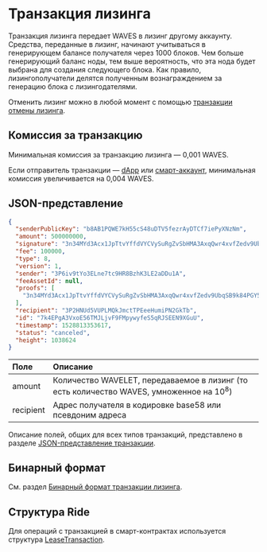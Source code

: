 # Транзакция лизинга

Транзакция лизинга передает WAVES в лизинг другому аккаунту. Средства, переданные в лизинг, начинают учитываться в генерирующем балансе получателя через 1000 блоков. Чем больше генерирующий баланс ноды, тем выше вероятность, что эта нода будет выбрана для создания следующего блока. Как правило, лизингополучатели делятся полученным вознаграждением за генерацию блока с лизингодателями.

Отменить лизинг можно в любой момент с помощью [транзакции отмены лизинга](/ru/blockchain/transaction-type/lease-cancel-transaction).

## Комиссия за транзакцию

Минимальная комиссия за транзакцию лизинга — 0,001 WAVES.

Если отправитель транзакции —  [dApp](/ru/blockchain/account/dapp) или [смарт-аккаунт](/ru/blockchain/account/smart-account), минимальная комиссия увеличивается на 0,004 WAVES.

## JSON-представление

```json
{
  "senderPublicKey": "b8AB1PQWE7kH55cS48uDTV5fezrAyDTCf7iePyXNzNm",
  "amount": 500000000,
  "signature": "3n34MYd3Acx1JpTtvYffdVYCVySuRgZvSbHMA3AxqQwr4xvfZedv9UbqSB9k84PGY5C8RSwGRjDnMGcYwQu2x7B5",
  "fee": 100000,
  "type": 8,
  "version": 1,
  "sender": "3P6iv9tYo3ELne7tc9HR8BzhK3LE2aDDu1A",
  "feeAssetId": null,
  "proofs": [
    "3n34MYd3Acx1JpTtvYffdVYCVySuRgZvSbHMA3AxqQwr4xvfZedv9UbqSB9k84PGY5C8RSwGRjDnMGcYwQu2x7B5"
  ],
  "recipient": "3P2HNUd5VUPLMQkJmctTPEeeHumiPN2GkTb",
  "id": "7k4EPgA3VxoE56TMJLjvF9FMpywyfeS5qRJSEEN9XGuU",
  "timestamp": 1528813353617,
  "status": "canceled",
  "height": 1038624
}
```

| Поле | Описание |
| :--- | :--- |
| amount | Количество WAVELET, передаваемое в лизинг (то есть количество WAVES, умноженное на 10<sup>8</sup>) |
| recipient | Адрес получателя в кодировке base58 или псевдоним адреса |

Описание полей, общих для всех типов транзакций, представлено в разделе [JSON-представление транзакции](/ru/blockchain/transaction/#json-представление-транзакции).

## Бинарный формат

См. раздел [Бинарный формат транзакции лизинга](/ru/blockchain/binary-format/transaction-binary-format/lease-transaction-binary-format).

## Структура Ride

Для операций с транзакцией в смарт-контрактах используется структура [LeaseTransaction](/ru/ride/structures/transaction-structures/lease-transaction).
